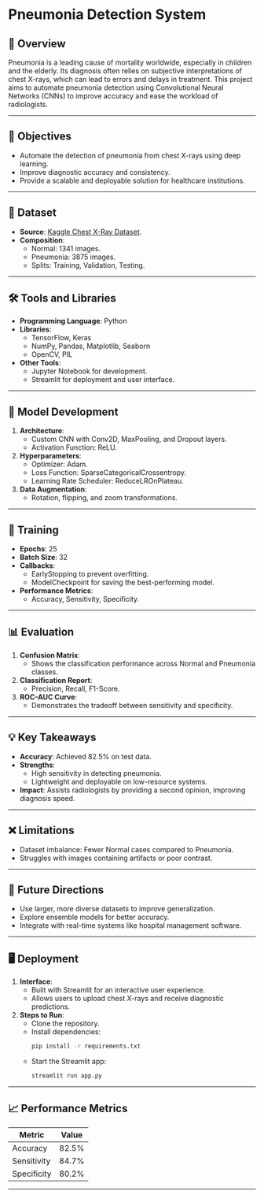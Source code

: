 # Pneumonia Detection System

## 📖 Overview
Pneumonia is a leading cause of mortality worldwide, especially in children and the elderly. Its diagnosis often relies on subjective interpretations of chest X-rays, which can lead to errors and delays in treatment. This project aims to automate pneumonia detection using Convolutional Neural Networks (CNNs) to improve accuracy and ease the workload of radiologists.

---

## 🎯 Objectives
- Automate the detection of pneumonia from chest X-rays using deep learning.
- Improve diagnostic accuracy and consistency.
- Provide a scalable and deployable solution for healthcare institutions.

---

## 📂 Dataset
- **Source**: [Kaggle Chest X-Ray Dataset](https://www.kaggle.com/datasets).
- **Composition**:
  - Normal: 1341 images.
  - Pneumonia: 3875 images.
  - Splits: Training, Validation, Testing.

---

## 🛠️ Tools and Libraries
- **Programming Language**: Python
- **Libraries**: 
  - TensorFlow, Keras
  - NumPy, Pandas, Matplotlib, Seaborn
  - OpenCV, PIL
- **Other Tools**:
  - Jupyter Notebook for development.
  - Streamlit for deployment and user interface.

---

## 🔧 Model Development
1. **Architecture**:
   - Custom CNN with Conv2D, MaxPooling, and Dropout layers.
   - Activation Function: ReLU.
2. **Hyperparameters**:
   - Optimizer: Adam.
   - Loss Function: SparseCategoricalCrossentropy.
   - Learning Rate Scheduler: ReduceLROnPlateau.
3. **Data Augmentation**:
   - Rotation, flipping, and zoom transformations.

---

## 🚀 Training
- **Epochs**: 25
- **Batch Size**: 32
- **Callbacks**:
  - EarlyStopping to prevent overfitting.
  - ModelCheckpoint for saving the best-performing model.
- **Performance Metrics**:
  - Accuracy, Sensitivity, Specificity.

---

## 📊 Evaluation
1. **Confusion Matrix**:
   - Shows the classification performance across Normal and Pneumonia classes.
2. **Classification Report**:
   - Precision, Recall, F1-Score.
3. **ROC-AUC Curve**:
   - Demonstrates the tradeoff between sensitivity and specificity.

---

## 💡 Key Takeaways
- **Accuracy**: Achieved 82.5% on test data.
- **Strengths**:
  - High sensitivity in detecting pneumonia.
  - Lightweight and deployable on low-resource systems.
- **Impact**: Assists radiologists by providing a second opinion, improving diagnosis speed.

---

## ❌ Limitations
- Dataset imbalance: Fewer Normal cases compared to Pneumonia.
- Struggles with images containing artifacts or poor contrast.

---

## 🔮 Future Directions
- Use larger, more diverse datasets to improve generalization.
- Explore ensemble models for better accuracy.
- Integrate with real-time systems like hospital management software.

---

## 🖥️ Deployment
1. **Interface**:
   - Built with Streamlit for an interactive user experience.
   - Allows users to upload chest X-rays and receive diagnostic predictions.
2. **Steps to Run**:
   - Clone the repository.
   - Install dependencies:
     ```bash
     pip install -r requirements.txt
     ```
   - Start the Streamlit app:
     ```bash
     streamlit run app.py
     ```

---

## 📈 Performance Metrics
| Metric          | Value   |
|------------------|---------|
| Accuracy         | 82.5%   |
| Sensitivity      | 84.7%   |
| Specificity      | 80.2%   |

---
